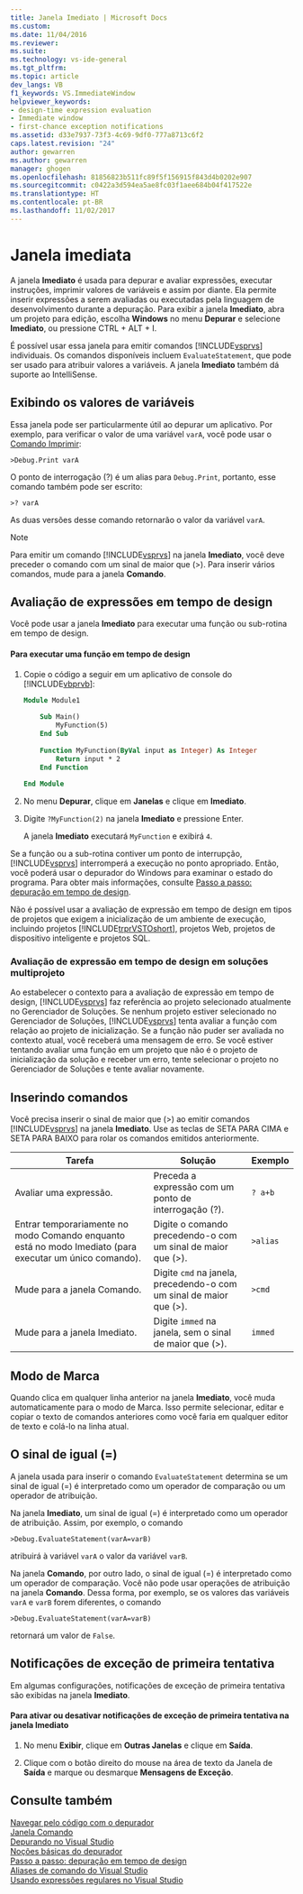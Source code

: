 ```yaml
---
title: Janela Imediato | Microsoft Docs
ms.custom: 
ms.date: 11/04/2016
ms.reviewer: 
ms.suite: 
ms.technology: vs-ide-general
ms.tgt_pltfrm: 
ms.topic: article
dev_langs: VB
f1_keywords: VS.ImmediateWindow
helpviewer_keywords:
- design-time expression evaluation
- Immediate window
- first-chance exception notifications
ms.assetid: d33e7937-73f3-4c69-9df0-777a8713c6f2
caps.latest.revision: "24"
author: gewarren
ms.author: gewarren
manager: ghogen
ms.openlocfilehash: 81856823b511fc89f5f156915f843d4b0202e907
ms.sourcegitcommit: c0422a3d594ea5ae8fc03f1aee684b04f417522e
ms.translationtype: HT
ms.contentlocale: pt-BR
ms.lasthandoff: 11/02/2017
---
```

# <a name="immediate-window"></a>Janela imediata
A janela **Imediato** é usada para depurar e avaliar expressões, executar instruções, imprimir valores de variáveis e assim por diante. Ela permite inserir expressões a serem avaliadas ou executadas pela linguagem de desenvolvimento durante a depuração. Para exibir a janela **Imediato**, abra um projeto para edição, escolha **Windows** no menu **Depurar** e selecione **Imediato**, ou pressione CTRL + ALT + I.  
  
 É possível usar essa janela para emitir comandos [!INCLUDE[vsprvs](../../code-quality/includes/vsprvs_md.md)] individuais. Os comandos disponíveis incluem `EvaluateStatement`, que pode ser usado para atribuir valores a variáveis. A janela **Imediato** também dá suporte ao IntelliSense.  
  
## <a name="displaying-the-values-of-variables"></a>Exibindo os valores de variáveis  
 Essa janela pode ser particularmente útil ao depurar um aplicativo. Por exemplo, para verificar o valor de uma variável `varA`, você pode usar o [Comando Imprimir](../../ide/reference/print-command.md):  
  
```  
>Debug.Print varA  
```  
  
 O ponto de interrogação (?) é um alias para `Debug.Print`, portanto, esse comando também pode ser escrito:  
  
```  
>? varA  
```  
  
 As duas versões desse comando retornarão o valor da variável `varA`.  
  
> [!NOTE]
>  Para emitir um comando [!INCLUDE[vsprvs](../../code-quality/includes/vsprvs_md.md)] na janela **Imediato**, você deve preceder o comando com um sinal de maior que (>). Para inserir vários comandos, mude para a janela **Comando**.  
  
## <a name="design-time-expression-evaluation"></a>Avaliação de expressões em tempo de design  
 Você pode usar a janela **Imediato** para executar uma função ou sub-rotina em tempo de design.  
  
#### <a name="to-execute-a-function-at-design-time"></a>Para executar uma função em tempo de design  
  
1.  Copie o código a seguir em um aplicativo de console do [!INCLUDE[vbprvb](../../code-quality/includes/vbprvb_md.md)]:  
  
    ```vb
    Module Module1  
  
        Sub Main()  
            MyFunction(5)  
        End Sub  
  
        Function MyFunction(ByVal input as Integer) As Integer  
            Return input * 2  
        End Function  
  
    End Module  
    ```  
  
2.  No menu **Depurar**, clique em **Janelas** e clique em **Imediato**.  
  
3.  Digite `?MyFunction(2)` na janela **Imediato** e pressione Enter.  
  
     A janela **Imediato** executará `MyFunction` e exibirá `4`.  
  
Se a função ou a sub-rotina contiver um ponto de interrupção, [!INCLUDE[vsprvs](../../code-quality/includes/vsprvs_md.md)] interromperá a execução no ponto apropriado. Então, você poderá usar o depurador do Windows para examinar o estado do programa. Para obter mais informações, consulte [Passo a passo: depuração em tempo de design](../../debugger/walkthrough-debugging-at-design-time.md).  
  
Não é possível usar a avaliação de expressão em tempo de design em tipos de projetos que exigem a inicialização de um ambiente de execução, incluindo projetos [!INCLUDE[trprVSTOshort](../../ide/reference/includes/trprvstoshort_md.md)], projetos Web, projetos de dispositivo inteligente e projetos SQL.  
  
### <a name="design-time-expression-evaluation-in-multi-project-solutions"></a>Avaliação de expressão em tempo de design em soluções multiprojeto  
 Ao estabelecer o contexto para a avaliação de expressão em tempo de design, [!INCLUDE[vsprvs](../../code-quality/includes/vsprvs_md.md)] faz referência ao projeto selecionado atualmente no Gerenciador de Soluções. Se nenhum projeto estiver selecionado no Gerenciador de Soluções, [!INCLUDE[vsprvs](../../code-quality/includes/vsprvs_md.md)] tenta avaliar a função com relação ao projeto de inicialização. Se a função não puder ser avaliada no contexto atual, você receberá uma mensagem de erro. Se você estiver tentando avaliar uma função em um projeto que não é o projeto de inicialização da solução e receber um erro, tente selecionar o projeto no Gerenciador de Soluções e tente avaliar novamente.  
  
## <a name="entering-commands"></a>Inserindo comandos  
 Você precisa inserir o sinal de maior que (>) ao emitir comandos [!INCLUDE[vsprvs](../../code-quality/includes/vsprvs_md.md)] na janela **Imediato**. Use as teclas de SETA PARA CIMA e SETA PARA BAIXO para rolar os comandos emitidos anteriormente.  
  
|Tarefa|Solução|Exemplo|  
|----------|--------------|-------------|  
|Avaliar uma expressão.|Preceda a expressão com um ponto de interrogação (?).|`? a+b`|  
|Entrar temporariamente no modo Comando enquanto está no modo Imediato (para executar um único comando).|Digite o comando precedendo-o com um sinal de maior que (>).|`>alias`|  
|Mude para a janela Comando.|Digite `cmd` na janela, precedendo-o com um sinal de maior que (>).|`>cmd`|  
|Mude para a janela Imediato.|Digite `immed` na janela, sem o sinal de maior que (>).|`immed`|  
  
## <a name="mark-mode"></a>Modo de Marca  
 Quando clica em qualquer linha anterior na janela **Imediato**, você muda automaticamente para o modo de Marca. Isso permite selecionar, editar e copiar o texto de comandos anteriores como você faria em qualquer editor de texto e colá-lo na linha atual.  
  
## <a name="the-equals--sign"></a>O sinal de igual (=)  
 A janela usada para inserir o comando `EvaluateStatement` determina se um sinal de igual (=) é interpretado como um operador de comparação ou um operador de atribuição.  
  
 Na janela **Imediato**, um sinal de igual (=) é interpretado como um operador de atribuição. Assim, por exemplo, o comando  
  
```  
>Debug.EvaluateStatement(varA=varB)  
```  
  
 atribuirá à variável `varA` o valor da variável `varB`.  
  
 Na janela **Comando**, por outro lado, o sinal de igual (=) é interpretado como um operador de comparação. Você não pode usar operações de atribuição na janela **Comando**. Dessa forma, por exemplo, se os valores das variáveis `varA` e `varB` forem diferentes, o comando  
  
```  
>Debug.EvaluateStatement(varA=varB)  
```  
  
 retornará um valor de `False`.  
  
## <a name="first-chance-exception-notifications"></a>Notificações de exceção de primeira tentativa  
 Em algumas configurações, notificações de exceção de primeira tentativa são exibidas na janela **Imediato**.  
  
#### <a name="to-toggle-first-chance-exception-notifications-in-the-immediate-window"></a>Para ativar ou desativar notificações de exceção de primeira tentativa na janela Imediato  
  
1.  No menu **Exibir**, clique em **Outras Janelas** e clique em **Saída**.  
  
2.  Clique com o botão direito do mouse na área de texto da Janela de **Saída** e marque ou desmarque **Mensagens de Exceção**.  
  
## <a name="see-also"></a>Consulte também  
 [Navegar pelo código com o depurador](../../debugger/navigating-through-code-with-the-debugger.md)   
 [Janela Comando](../../ide/reference/command-window.md)   
 [Depurando no Visual Studio](../../debugger/debugging-in-visual-studio.md)   
 [Noções básicas do depurador](../../debugger/debugger-basics.md)   
 [Passo a passo: depuração em tempo de design](../../debugger/walkthrough-debugging-at-design-time.md)   
 [Aliases de comando do Visual Studio](../../ide/reference/visual-studio-command-aliases.md)   
 [Usando expressões regulares no Visual Studio](../../ide/using-regular-expressions-in-visual-studio.md)